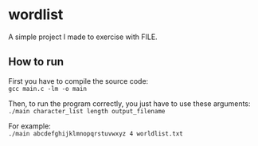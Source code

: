 # wordlist
A simple project I made to exercise with FILE.

## How to run
First you have to compile the source code: \
`gcc main.c -lm -o main`

Then, to run the program correctly, you just have to use these arguments: \
`./main character_list length output_filename`

For example: \
`./main abcdefghijklmnopqrstuvwxyz 4 worldlist.txt`
